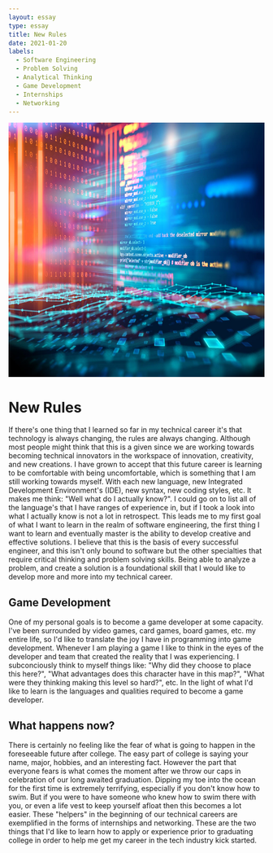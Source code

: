 ```yaml
---
layout: essay
type: essay
title: New Rules
date: 2021-01-20
labels:
  - Software Engineering
  - Problem Solving
  - Analytical Thinking
  - Game Development
  - Internships
  - Networking
---
```


<img src="../images/818.jpg" width="700" height="500">


# New Rules

If there's one thing that I learned so far in my technical career it's that technology is always changing, the rules are always changing. Although most people might think that this is a given since we are working towards becoming technical innovators in the workspace of innovation, creativity, and new creations. I have grown to accept that this future career is learning to be comfortable with being uncomfortable, which is something that I am still working towards myself. With each new language, new Integrated Development Environment's (IDE), new syntax, new coding styles, etc. It makes me think: "Well what do I actually know?". I could go on to list all of the language's that I have ranges of experience in, but if I took a look into what I actually know is not a lot in retrospect. This leads me to my first goal of what I want to learn in the realm of software engineering, the first thing I want to learn and eventually master is the ability to develop creative and effective solutions. I believe that this is the basis of every successful engineer, and this isn't only bound to software but the other specialties that require critical thinking and problem solving skills. Being able to analyze a problem, and create a solution is a foundational skill that I would like to develop more and more into my technical career. 

## Game Development

One of my personal goals is to become a game developer at some capacity. I've been surrounded by video games, card games, board games, etc. my entire life, so I'd like to translate the joy I have in programming into game development. Whenever I am playing a game I like to think in the eyes of the developer and team that created the reality that I was experiencing. I subconciously think to myself things like: "Why did they choose to place this here?", "What advantages does this character have in this map?", "What were they thinking making this level so hard?", etc. In the light of what I'd like to learn is the languages and qualities required to become a game developer. 

## What happens now?

There is certainly no feeling like the fear of what is going to happen in the foreseeable future after college. The easy part of college is saying your name, major, hobbies, and an interesting fact. However the part that everyone fears is what comes the moment after we throw our caps in celebration of our long awaited graduation. Dipping my toe into the ocean for the first time is extremely terrifying, especially if you don't know how to swim. But if you were to have someone who knew how to swim there with you, or even a life vest to keep yourself afloat then this becomes a lot easier. These "helpers" in the beginning of our technical careers are exemplified in the forms of internships and networking. These are the two things that I'd like to learn how to apply or experience prior to graduating college in order to help me get my career in the tech industry kick started. 
